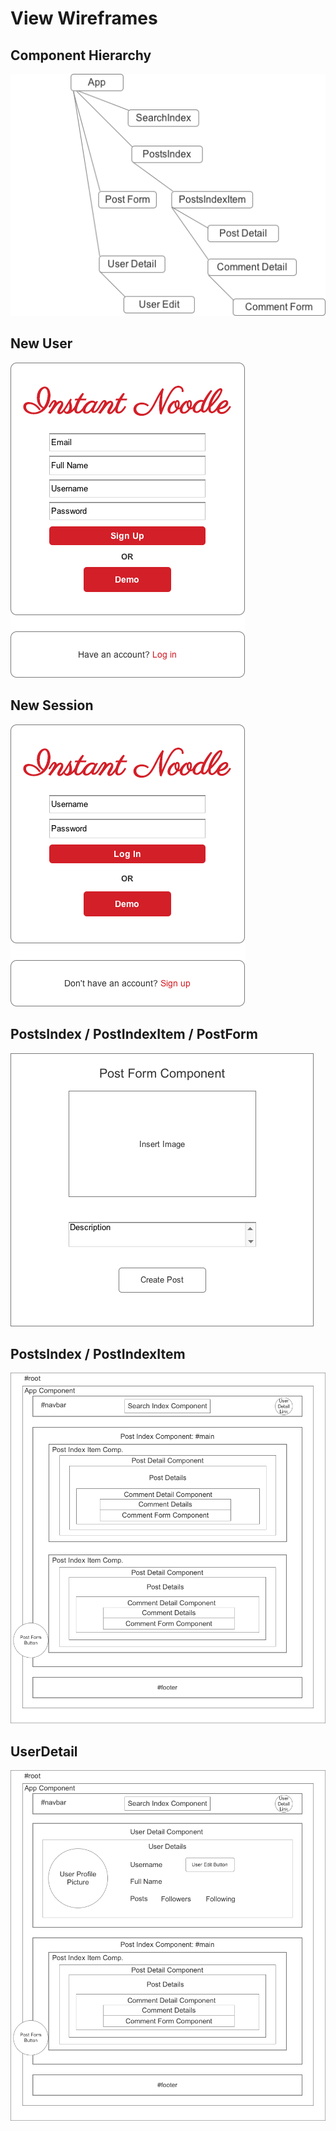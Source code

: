 # View Wireframes

## Component Hierarchy
![component-hierarchy]

## New User
![sign-up]

## New Session
![sign-in]

## PostsIndex / PostIndexItem / PostForm
![post-form]

## PostsIndex / PostIndexItem
![posts]

## UserDetail
![user-detail]

[component-hierarchy]: ./wireframes/component_hierarchy.png
[sign-up]: ./wireframes/sign_up.png
[sign-in]: ./wireframes/sign_in.png
[post-form]: ./wireframes/post_form.png
[posts]: ./wireframes/root_posts.png
[user-detail]: ./wireframes/user_detail.png
